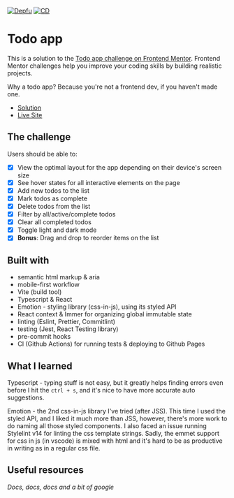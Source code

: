 [![Depfu](https://badges.depfu.com/badges/803012639f518a47c6a68a08614cea8a/overview.svg)](https://depfu.com/github/alex-kim-dev/todo-app?project_id=33533)
[![CD](https://github.com/alex-kim-dev/todo-app/actions/workflows/cd.yml/badge.svg)](https://github.com/alex-kim-dev/todo-app/actions/workflows/cd.yml)

# Todo app

This is a solution to the [Todo app challenge on Frontend Mentor](https://www.frontendmentor.io/challenges/todo-app-Su1_KokOW). Frontend Mentor challenges help you improve your coding skills by building realistic projects.

Why a todo app? Because you're not a frontend dev, if you haven't made one.

- [Solution](https://www.frontendmentor.io/solutions/yet-another-todo-app-AKkXMGsxw)
- [Live Site](https://alex-kim-dev.github.io/todo-app/)

## The challenge

Users should be able to:

- [x] View the optimal layout for the app depending on their device's screen size
- [x] See hover states for all interactive elements on the page
- [x] Add new todos to the list
- [x] Mark todos as complete
- [x] Delete todos from the list
- [x] Filter by all/active/complete todos
- [x] Clear all completed todos
- [x] Toggle light and dark mode
- [x] **Bonus**: Drag and drop to reorder items on the list

## Built with

- semantic html markup & aria
- mobile-first workflow
- Vite (build tool)
- Typescript & React
- Emotion - styling library (css-in-js), using its styled API
- React context & Immer for organizing global immutable state
- linting (Eslint, Prettier, Commitlint)
- testing (Jest, React Testing library)
- pre-commit hooks
- CI (Github Actions) for running tests & deploying to Github Pages

## What I learned

Typescript - typing stuff is not easy, but it greatly helps finding errors even before I hit the `ctrl + s`, and it's nice to have more accurate auto suggestions.

Emotion - the 2nd css-in-js library I've tried (after JSS). This time I used the styled API, and I liked it much more than JSS, however, there's more work to do naming all those styled components. I also faced an issue running Stylelint v14 for linting the css template strings. Sadly, the emmet support for css in js (in vscode) is mixed with html and it's hard to be as productive in writing as in a regular css file.

## Useful resources

_Docs, docs, docs_
_and a bit of google_
